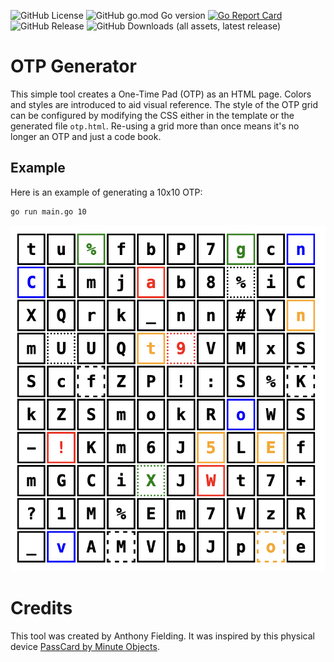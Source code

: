 ![GitHub License](https://img.shields.io/github/license/antfie/otp-generator)
![GitHub go.mod Go version](https://img.shields.io/github/go-mod/go-version/antfie/otp-generator)
[![Go Report Card](https://goreportcard.com/badge/github.com/antfie/FoxBot)](https://goreportcard.com/report/github.com/antfie/otp-generator)
![GitHub Release](https://img.shields.io/github/v/release/antfie/otp-generator)
![GitHub Downloads (all assets, latest release)](https://img.shields.io/github/downloads/antfie/otp-generator/total)

# OTP Generator

This simple tool creates a One-Time Pad (OTP) as an HTML page. Colors and styles are introduced to aid visual reference. The style of the OTP grid can be configured by modifying the CSS either in the template or the generated file `otp.html`. Re-using a grid more than once means it's no longer an OTP and just a code book.

## Example

Here is an example of generating a 10x10 OTP:

```bash
go run main.go 10
```

![example.png](docs/example.png)

# Credits

This tool was created by Anthony Fielding. It was inspired by this physical device [PassCard by Minute Objects](https://www.kickstarter.com/projects/minuteobjects/passcard).